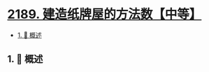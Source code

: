 # [2189. 建造纸牌屋的方法数【中等】](https://github.com/tnotesjs/TNotes.leetcode/tree/main/notes/2189.%20%E5%BB%BA%E9%80%A0%E7%BA%B8%E7%89%8C%E5%B1%8B%E7%9A%84%E6%96%B9%E6%B3%95%E6%95%B0%E3%80%90%E4%B8%AD%E7%AD%89%E3%80%91)

<!-- region:toc -->

- [1. 📝 概述](#1--概述)

<!-- endregion:toc -->

## 1. 📝 概述
